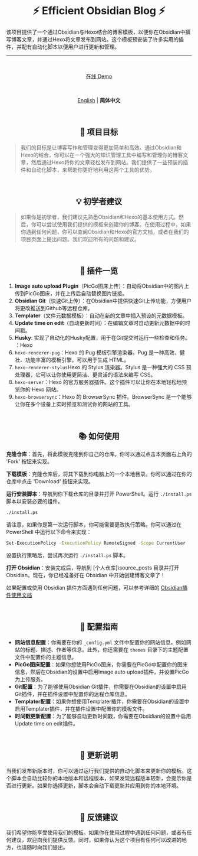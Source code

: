 <h1 align="center"><strong>⚡ Efficient Obsidian Blog ⚡</strong></h1>

该项目提供了一个通过Obsidian与Hexo结合的博客模板，以便你在Obsidian中撰写博客文章，并通过Hexo将文章发布到网站。这个模板预安装了许多实用的插件，并配有自动化脚本以便用户进行更新和管理。

***
<br>
<p align='center'>
<a href="https://efficient-obsidian-blog.vercel.app/">在线 Demo</a>
</p>

<br>
<p align='center'>
<a href="https://github.com/WRXinYue/efficient-obsidian-blog/blob/main/README.md">English</a> | <b>简体中文</b>
</p>

<br>
<h2 align="center"><strong>🎯 项目目标</strong></h2>

> 我们的目标是让博客写作和管理变得更加简单和高效。通过Obsidian和Hexo的结合，你可以在一个强大的知识管理工具中编写和管理你的博客文章，然后通过Hexo将你的文章轻松发布到网站。我们提供了一些预装的插件和自动化脚本，来帮助你更好地利用这两个工具的优势。

<br>
<h2 align="center"><strong>💡 初学者建议</strong></h2>

> 如果你是初学者，我们建议先熟悉Obsidian和Hexo的基本使用方式。然后，你可以尝试使用我们提供的模板来创建你的博客。在使用过程中，如果你遇到任何问题，你可以查阅Obsidian和Hexo的官方文档，或者在我们的项目页面上提出问题。我们欢迎所有的问题和建议。


<br>
<h2 align="center"><strong>🚀 插件一览</strong></h2>

1. **Image auto upload Plugin**（PicGo图床上传）：自动将Obsidian中的图片上传到PicGo图床，并在上传后自动替换图片链接。
2. **Obsidian Git**（快速Git上传）：在Obsidian中提供快速Git上传功能，方便用户将更改推送到Github等远程仓库。
3. **Templater**（文件元数据模板）：自动在新的文章中插入预设的元数据模板。
4. **Update time on edit**（自动更新时间）：在编辑文章时自动更新元数据中的时间戳。
5. **Husky**: 实现了自动化的Husky配置，用于在Git提交时运行一些检查和任务。
：Hexo
1. `hexo-renderer-pug`：Hexo 的 Pug 模板引擎渲染器。Pug 是一种高效、健壮、功能丰富的模板引擎，可以用于生成 HTML。
2. `hexo-renderer-stylus`Hexo 的 Stylus 渲染器。Stylus 是一种强大的 CSS 预处理器，它可以让你使用更简洁、更灵活的语法来编写 CSS。
3. `hexo-server`：Hexo 的官方服务器插件。这个插件可以让你在本地轻松地预览你的 Hexo 网站。
4. `hexo-browsersync`：Hexo 的 BrowserSync 插件。BrowserSync 是一个能够让你在多个设备上实时预览和测试你的网站的工具。

<br>
<h2 align="center"><strong>📚 如何使用</strong></h2>

**克隆仓库**：首先，将此模板克隆到你自己的仓库。你可以通过点击本页面右上角的 'Fork' 按钮来实现。

**下载模板**：克隆仓库后，将其下载到你电脑上的一个本地目录。你可以通过在你的仓库中点击 'Download' 按钮来实现。

**运行安装脚本**：导航到你下载仓库的目录并打开 PowerShell。运行 `./install.ps` 脚本以安装必要的组件。

```bash
./install.ps
```

请注意，如果你是第一次运行脚本，你可能需要更改执行策略。你可以通过在 PowerShell 中运行以下命令来实现：

```bash
Set-ExecutionPolicy -ExecutionPolicy RemoteSigned -Scope CurrentUser
```
设置执行策略后，尝试再次运行 `./install.ps` 脚本。

**打开 Obsidian**：安装完成后，导航到 [个人仓库]\source\_posts 目录并打开 Obsidian。现在，你已经准备好在 Obsidian 中开始创建博客文章了！

如果配置或使用 Obsidian 插件方面遇到任何问题，可以参考详细的 [Obsidian插件使用文档](https://github.com/WRXinYue/efficient-obsidian-blog/blob/master/doc/OBSIDIAN.zh-CN.md)

<br>
<h2 align="center"><strong>🔧 配置指南</strong></h2>

- **网站信息配置**：你需要在你的 `_config.yml` 文件中配置你的网站信息，例如网站的标题、描述、作者等信息。此外，你还需要在 `themes` 目录下的主题配置文件中配置你的主题信息。
- **PicGo图床配置**：如果你想使用PicGo图床，你需要在PicGo中配置你的图床信息，然后在Obsidian的设置中启用Image auto upload插件，并设置PicGo为上传服务。
- **Git配置**：为了能够使用Obsidian Git插件，你需要在Obsidian的设置中启用Git插件，并在插件设置中配置你的远程仓库信息。
- **Templater配置**：如果你想使用Templater插件，你需要在Obsidian的设置中启用Templater插件，并在插件设置中配置你的模板文件。
- **时间戳更新配置**：为了能够自动更新时间戳，你需要在Obsidian的设置中启用Update time on edit插件。

<br>
<h2 align="center"><strong>🔄 更新说明</strong></h2>

当我们发布新版本时，你可以通过运行我们提供的自动化脚本来更新你的模板。这个脚本会自动比较你的本地版本和远程版本，如果发现远程版本较新，会提示你是否进行更新。如果你选择更新，脚本会自动下载更新并应用到你的本地环境。

<br>
<h2 align="center"><strong>📮 反馈建议</strong></h2>

我们希望你能享受使用我们的模板。如果你在使用过程中遇到任何问题，或者有任何建议，欢迎向我们提供反馈。同时，如果你认为这个项目有任何可以改进的地方，也请随时向我们提出。
